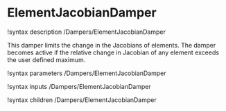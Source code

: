 # ElementJacobianDamper

!syntax description /Dampers/ElementJacobianDamper

This damper limits the change in the Jacobians of elements. The damper becomes active if the relative change in Jacobian of any element exceeds the user defined maximum.

!syntax parameters /Dampers/ElementJacobianDamper

!syntax inputs /Dampers/ElementJacobianDamper

!syntax children /Dampers/ElementJacobianDamper
